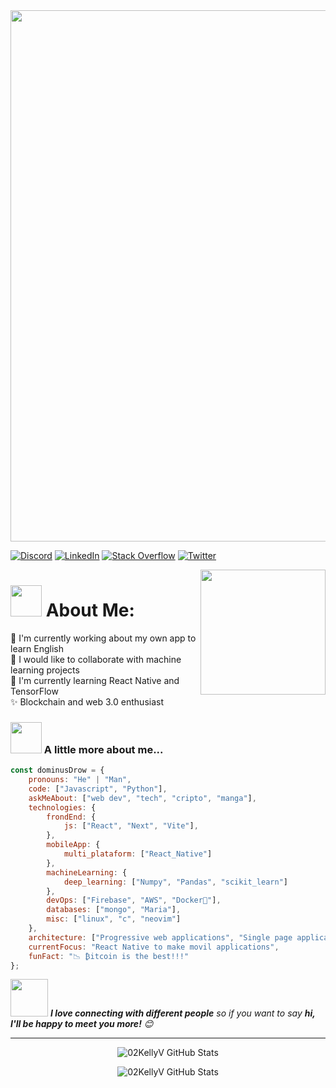 <img align='center' src="https://media.giphy.com/media/qoTRVbiPUgZLwEC8B9/giphy.gif" width="850">

[![Discord](https://img.shields.io/badge/Discord-%237289DA.svg?logo=discord&logoColor=white)](https://discord.gg/Drow#4410) [![LinkedIn](https://img.shields.io/badge/LinkedIn-%230077B5.svg?logo=linkedin&logoColor=white)](https://linkedin.com/in/dominusdrow) [![Stack Overflow](https://img.shields.io/badge/-Stackoverflow-FE7A16?logo=stack-overflow&logoColor=white)](https://stackoverflow.com/users/20956546) [![Twitter](https://img.shields.io/badge/Twitter-%231DA1F2.svg?logo=Twitter&logoColor=white)](https://twitter.com/@D0minusDrow) 

<img align='right' src="https://media.giphy.com/media/M9gbBd9nbDrOTu1Mqx/giphy.gif" width="200">

# <img src="https://media.giphy.com/media/rBodBIYwtWVOBUXQBp/giphy.gif" width="50"/> About Me:
📱 I'm currently working about my own app to learn English<br>🦾 I would like to collaborate with machine learning projects<br>📕 I'm currently learning React Native and TensorFlow<br>✨ Blockchain and web 3.0 enthusiast<br>


### <img src="https://media.giphy.com/media/VgCDAzcKvsR6OM0uWg/giphy.gif" width="50"> A little more about me...  

```javascript
const dominusDrow = {
    pronouns: "He" | "Man",
    code: ["Javascript", "Python"],
    askMeAbout: ["web dev", "tech", "cripto", "manga"],
    technologies: {
        frondEnd: {
            js: ["React", "Next", "Vite"],
        },
        mobileApp: {
            multi_plataform: ["React_Native"]
        },
        machineLearning: {
            deep_learning: ["Numpy", "Pandas", "scikit_learn"]
        },
        devOps: ["Firebase", "AWS", "Docker🐳"],
        databases: ["mongo", "Maria"],
        misc: ["linux", "c", "neovim"]
    },
    architecture: ["Progressive web applications", "Single page applications"],
    currentFocus: "React Native to make movil applications",
    funFact: "📉 ₿itcoin is the best!!!"
};
```
<img src="https://media.giphy.com/media/LnQjpWaON8nhr21vNW/giphy.gif" width="60"> <em><b>I love connecting with different people</b> so if you want to say <b>hi, I'll be happy to meet you more!</b> 😊</em>

---

<p align="center"> <img src="https://github-readme-streak-stats.herokuapp.com/?user=DominusDrow&theme=merko&hide_border=true" alt="02KellyV GitHub Stats" />
<p align="center"> <img src="https://github-readme-stats.vercel.app/api/top-langs/?username=DominusDrow&theme=merko&hide_border=true&include_all_commits=false&count_private=false&layout=compact" alt="02KellyV GitHub Stats" />
    
